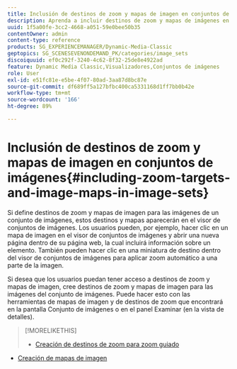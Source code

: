 ```yaml
---
title: Inclusión de destinos de zoom y mapas de imagen en conjuntos de imágenes
description: Aprenda a incluir destinos de zoom y mapas de imágenes en conjuntos de imágenes.
uuid: 1f5a00fe-3cc2-4668-a051-59e0bee50b35
contentOwner: admin
content-type: reference
products: SG_EXPERIENCEMANAGER/Dynamic-Media-Classic
geptopics: SG_SCENESEVENONDEMAND_PK/categories/image_sets
discoiquuid: ef0c292f-3240-4c62-8f32-25de8e4922ad
feature: Dynamic Media Classic,Visualizadores,Conjuntos de imágenes
role: User
exl-id: e51fc81e-e5be-4f07-80ad-3aa87d8bc87e
source-git-commit: df689ff5a127bfbc400ca5331168d1ff7bb0b42e
workflow-type: tm+mt
source-wordcount: '166'
ht-degree: 89%

---
```


# Inclusión de destinos de zoom y mapas de imagen en conjuntos de imágenes{#including-zoom-targets-and-image-maps-in-image-sets}

Si define destinos de zoom y mapas de imagen para las imágenes de un conjunto de imágenes, estos destinos y mapas aparecerán en el visor de conjuntos de imágenes. Los usuarios pueden, por ejemplo, hacer clic en un mapa de imagen en el visor de conjuntos de imágenes y abrir una nueva página dentro de su página web, la cual incluirá información sobre un elemento. También pueden hacer clic en una miniatura de destino dentro del visor de conjuntos de imágenes para aplicar zoom automático a una parte de la imagen.

Si desea que los usuarios puedan tener acceso a destinos de zoom y mapas de imagen, cree destinos de zoom y mapas de imagen para las imágenes del conjunto de imágenes. Puede hacer esto con las herramientas de mapas de imagen y de destinos de zoom que encontrará en la pantalla Conjunto de imágenes o en el panel Examinar (en la vista de detalles).

>[!MORELIKETHIS]
>
>* [Creación de destinos de zoom para zoom guiado](creating-zoom-targets-guided-zoom.md#creating_zoom_targets_for_guided_zoom)
* [Creación de mapas de imagen](creating-image-maps.md#creating_image_maps)

